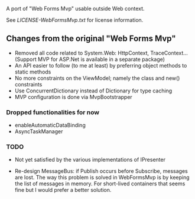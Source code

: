 ﻿
A port of "Web Forms Mvp" usable outside Web context. 

See _LICENSE-WebFormsMvp.txt_ for license information.

Changes from the original "Web Forms Mvp"
-----------------------------------------

- Removed all code related to System.Web: HttpContext, TraceContext...
  (Support MVP for ASP.Net is available in a separate package)
- An API easier to follow (to me at least) by preferring object methods to static methods
- No more constraints on the ViewModel; namely the class and new() constraints
- Use ConcurrentDictionary instead of Dictionary for type caching
- MVP configuration is done via MvpBootstrapper

### Dropped functionalities for now

- enableAutomaticDataBinding
- AsyncTaskManager

### TODO

- Not yet satisfied by the various implementations of IPresenter

- Re-design MessageBus: if Publish occurs before Subscribe, messages are lost. The way this problem
  is solved in WebFormsMvp is by keeping the list of messages in memory. For short-lived containers
  that seems fine but I would prefer a better solution.

